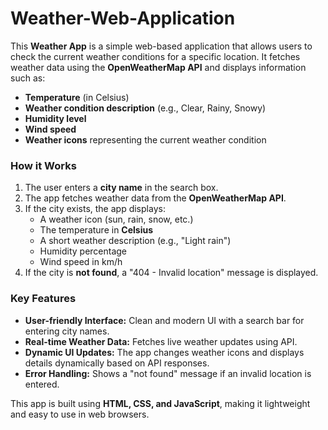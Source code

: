 # Weather-Web-Application

This **Weather App** is a simple web-based application that allows users to check the current weather conditions for a specific location. It fetches weather data using the **OpenWeatherMap API** and displays information such as:

- **Temperature** (in Celsius)
- **Weather condition description** (e.g., Clear, Rainy, Snowy)
- **Humidity level**
- **Wind speed**
- **Weather icons** representing the current weather condition

### **How it Works**
1. The user enters a **city name** in the search box.
2. The app fetches weather data from the **OpenWeatherMap API**.
3. If the city exists, the app displays:
   - A weather icon (sun, rain, snow, etc.)
   - The temperature in **Celsius**
   - A short weather description (e.g., "Light rain")
   - Humidity percentage
   - Wind speed in km/h
4. If the city is **not found**, a "404 - Invalid location" message is displayed.

### **Key Features**
- **User-friendly Interface:** Clean and modern UI with a search bar for entering city names.
- **Real-time Weather Data:** Fetches live weather updates using API.
- **Dynamic UI Updates:** The app changes weather icons and displays details dynamically based on API responses.
- **Error Handling:** Shows a "not found" message if an invalid location is entered.

This app is built using **HTML, CSS, and JavaScript**, making it lightweight and easy to use in web browsers.

